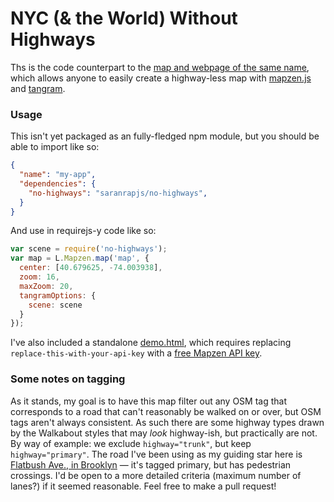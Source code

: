 # NYC (& the World) Without Highways

Ths is the code counterpart to the [map and webpage of the same name](http://bigboy.us/other/no-highways/), which allows anyone to easily create a highway-less map with [mapzen.js](https://github.com/mapzen/mapzen.js) and [tangram](https://github.com/tangrams/tangram).

### Usage

This isn't yet packaged as an fully-fledged npm module, but you should be able to import like so:

```json
{
  "name": "my-app",
  "dependencies": {
    "no-highways": "saranrapjs/no-highways",
  }
}
```

And use in requirejs-y code like so:

```javascript
var scene = require('no-highways');
var map = L.Mapzen.map('map', {
  center: [40.679625, -74.003938],
  zoom: 16,
  maxZoom: 20,
  tangramOptions: {
    scene: scene
  }
});
```

I've also included a standalone [demo.html](https://github.com/saranrapjs/no-highways/blob/master/demo.html), which requires replacing `replace-this-with-your-api-key` with a [free Mapzen API key](https://mapzen.com/developers/sign_in).

### Some notes on tagging

As it stands, my goal is to have this map filter out any OSM tag that corresponds to a road that can't reasonably be walked on or over, but OSM tags aren't always consistent. As such there are some highway types drawn by the Walkabout styles that may _look_ highway-ish, but practically are not. By way of example: we exclude `highway="trunk"`, but keep `highway="primary"`. The road I've been using as my guiding star here is [Flatbush Ave., in Brooklyn](http://www.openstreetmap.org/way/139919720) — it's tagged primary, but has pedestrian crossings. I'd be open to a more detailed criteria (maximum number of lanes?) if it seemed reasonable. Feel free to make a pull request!
